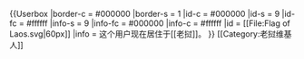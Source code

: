 {{Userbox
  |border-c = #000000
  |border-s = 1
  |id-c     = #000000
  |id-s     = 9
  |id-fc    = #ffffff
  |info-s   = 9
  |info-fc  = #000000
  |info-c   = #ffffff
  |id       = [[File:Flag of Laos.svg|60px]]
  |info     = 这个用户现在居住于[[老挝]]。
}}
[[Category:老挝维基人]]
